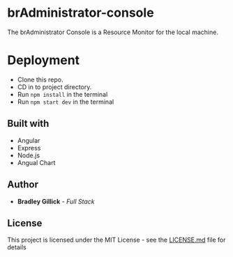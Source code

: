 # brAdministrator-console

The brAdministrator Console is a Resource Monitor for the local machine.

# Deployment
* Clone this repo.
* CD in to project directory.
* Run `npm install` in the terminal
* Run `npm start dev` in the terminal

## Built with

* Angular
* Express
* Node.js
* Angual Chart

## Author

* **Bradley Gillick** - *Full Stack*

## License

This project is licensed under the MIT License - see the [LICENSE.md](LICENSE.md) file for details
